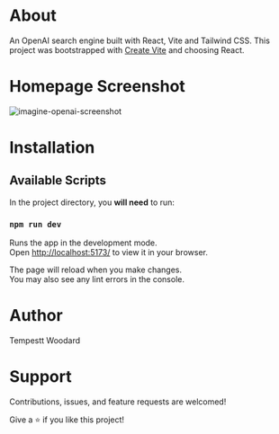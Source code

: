 # About

An OpenAI search engine built with React, Vite and Tailwind CSS. This project was bootstrapped with [Create Vite](https://vitejs.dev/guide/) and choosing React.

# Homepage Screenshot

![imagine-openai-screenshot](https://user-images.githubusercontent.com/78450380/207099988-7783a2b7-206e-404c-8f7f-e3055b3da2fe.jpg)

# Installation

## Available Scripts
In the project directory, you **will need** to run:

### `npm run dev`

Runs the app in the development mode.\
Open [http://localhost:5173/](http://localhost:5173/) to view it in your browser.

The page will reload when you make changes.\
You may also see any lint errors in the console.

# Author

Tempestt Woodard

# Support

Contributions, issues, and feature requests are welcomed! 

Give a ⭐️ if you like this project!

